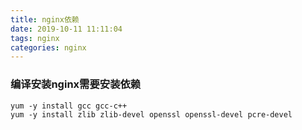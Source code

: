 ```yaml
---
title: nginx依赖
date: 2019-10-11 11:11:04
tags: nginx
categories: nginx
---
```


### 编译安装nginx需要安装依赖

```shell
yum -y install gcc gcc-c++
yum -y install zlib zlib-devel openssl openssl-devel pcre-devel
```


